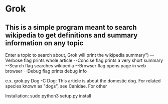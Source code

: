 Grok
==============

This is a simple program meant to search wikipedia to get definitions and summary information on any topic
--------------


Enter a topic to search about, Grok will print the wikipedia summary")
--Verbose flag prints whole article
--Concise flag prints a very short summary
--Search flag searches wikipedia
--Browser flag opens page in web browser
--Debug flag prints debug info

e.x. grok.py Dog -C
Dog: This article is about the domestic dog. For related species known as "dogs", see Canidae. For other


Installation:
sudo python3 setup.py install
